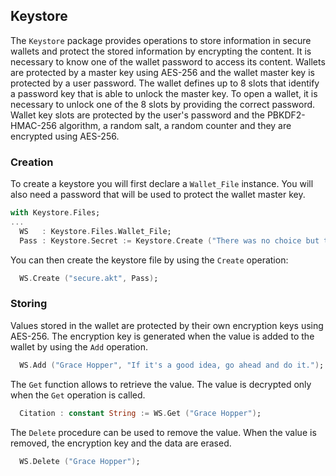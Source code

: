 ## Keystore
The `Keystore` package provides operations to store information in secure wallets and
protect the stored information by encrypting the content.  It is necessary to know one
of the wallet password to access its content.  Wallets are protected by a master key
using AES-256 and the wallet master key is protected by a user password.  The wallet
defines up to 8 slots that identify a password key that is able to unlock the master key.
To open a wallet, it is necessary to unlock one of the 8 slots by providing the correct
password.  Wallet key slots are protected by the user's password and the PBKDF2-HMAC-256
algorithm, a random salt, a random counter and they are encrypted using AES-256.

### Creation
To create a keystore you will first declare a `Wallet_File` instance.  You will also need
a password that will be used to protect the wallet master key.

```Ada
with Keystore.Files;
...
  WS   : Keystore.Files.Wallet_File;
  Pass : Keystore.Secret := Keystore.Create ("There was no choice but to be pioneers");
```

You can then create the keystore file by using the `Create` operation:

```Ada
  WS.Create ("secure.akt", Pass);
```

### Storing
Values stored in the wallet are protected by their own encryption keys using AES-256.
The encryption key is generated when the value is added to the wallet by using the `Add`
operation.

```Ada
  WS.Add ("Grace Hopper", "If it's a good idea, go ahead and do it.");
```

The `Get` function allows to retrieve the value.  The value is decrypted only when the `Get`
operation is called.

```Ada
  Citation : constant String := WS.Get ("Grace Hopper");
```

The `Delete` procedure can be used to remove the value.  When the value is removed,
the encryption key and the data are erased.

```Ada
  WS.Delete ("Grace Hopper");
```

